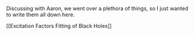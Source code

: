 Discussing with Aaron, we went over a plethora of things, so I just wanted to write them all down here.

[[Excitation Factors Fitting of Black Holes]]